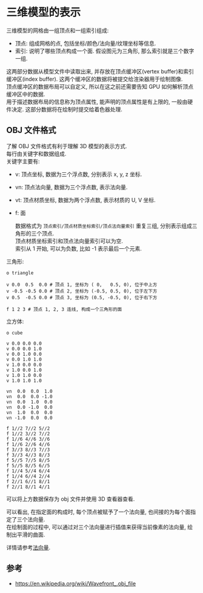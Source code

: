 # 三维模型的表示

三维模型的网格由一组顶点和一组索引组成:  

- 顶点: 组成网格的点, 包括坐标/颜色/法向量/纹理坐标等信息.
- 索引: 说明了哪些顶点构成一个面. 假设图元为三角形, 那么索引就是三个数字一组.

这两部分数据从模型文件中读取出来, 并存放在顶点缓冲区(vertex buffer)和索引缓冲区(index buffer). 这两个缓冲区的数据将被提交给渲染器用于绘制图像.  
顶点缓冲区的数据布局可以自定义, 所以在这之前还需要告知 GPU 如何解析顶点缓冲区中的数据.  
用于描述数据布局的信息称为顶点属性, 能声明的顶点属性是有上限的, 一般由硬件决定. 这部分数据将在绘制时提交给着色器处理.  

## OBJ 文件格式

了解 OBJ 文件格式有利于理解 3D 模型的表示方式.  
每行由关键字和数据组成.  
关键字主要有:

- v: 顶点坐标, 数据为三个浮点数, 分别表示 x, y, z 坐标.
- vn: 顶点法向量, 数据为三个浮点数, 表示法向量.
- vt: 顶点材质坐标, 数据为两个浮点数, 表示材质的 U, V 坐标.
- f: 面

    数据格式为 `顶点索引/顶点材质坐标索引/顶点法向量索引` 重复三组, 分别表示组成三角形的三个顶点.  
    顶点材质坐标索引和顶点法向量索引可以为空.  
    索引从 1 开始, 可以为负数, 比如 -1 表示最后一个元素.  

三角形:  

```obj
o triangle

v 0.0  0.5  0.0 # 顶点 1, 坐标为 ( 0,   0.5, 0), 位于中上方
v -0.5 -0.5 0.0 # 顶点 2, 坐标为 (-0.5, 0.5, 0), 位于左下方
v 0.5  -0.5 0.0 # 顶点 3, 坐标为 (0.5, -0.5, 0), 位于右下方

f 1 2 3 # 顶点 1, 2, 3 连线, 构成一个三角形的面
```

立方体:  

```obj
o cube

v 0.0 0.0 0.0
v 0.0 0.0 1.0
v 0.0 1.0 0.0
v 0.0 1.0 1.0
v 1.0 0.0 0.0
v 1.0 0.0 1.0
v 1.0 1.0 0.0
v 1.0 1.0 1.0

vn  0.0  0.0  1.0
vn  0.0  0.0 -1.0
vn  0.0  1.0  0.0
vn  0.0 -1.0  0.0
vn  1.0  0.0  0.0
vn -1.0  0.0  0.0

f 1//2 7//2 5//2
f 1//2 3//2 7//2 
f 1//6 4//6 3//6 
f 1//6 2//6 4//6 
f 3//3 8//3 7//3 
f 3//3 4//3 8//3 
f 5//5 7//5 8//5 
f 5//5 8//5 6//5 
f 1//4 5//4 6//4 
f 1//4 6//4 2//4 
f 2//1 6//1 8//1 
f 2//1 8//1 4//1
```

可以将上方数据保存为 obj 文件并使用 3D 查看器查看.  

可以看出, 在指定面的构成时, 每个顶点被赋予了一个法向量, 也间接的为每个面指定了三个法向量.  
在绘制面的过程中, 可以通过对三个法向量进行插值来获得当前像素的法向量, 绘制出平滑的曲面.  

详情请参考[法向量](法向量.md).  

## 参考

- <https://en.wikipedia.org/wiki/Wavefront_.obj_file>
